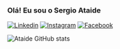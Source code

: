 
### Olá! Eu sou o Sergio Ataide

[![Linkedin](https://img.shields.io/badge/LinkedIn-0077B5?style=for-the-badge&logo=linkedin&logoColor=white)](https://www.linkedin.com/in/sergio-ataide-53566813a/)
[![Instagram](https://img.shields.io/badge/Instagram-E4405F?style=for-the-badge&logo=instagram&logoColor=white)](https://www.instagram.com/sergio_ataide/)
[![Facebook](https://img.shields.io/badge/Facebook-1877F2?style=for-the-badge&logo=facebook&logoColor=white)](https://www.facebook.com/sergio.marques.142687)

![Ataide GitHub stats](http://github-readme-stats.vercel.app/api?username=sergioataide&show_icons=true&theme=dark)
